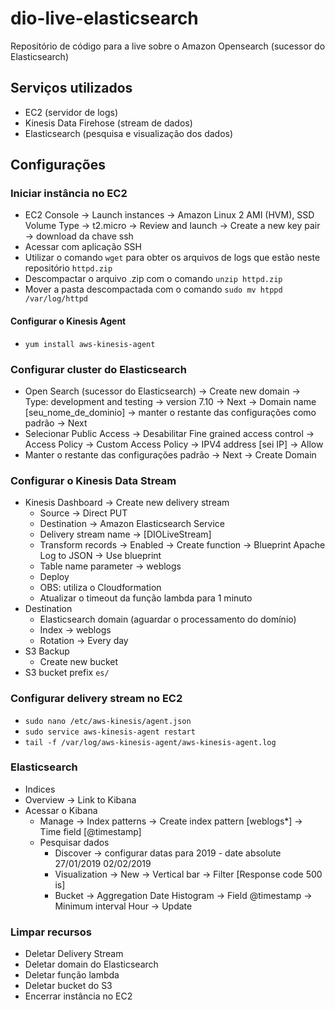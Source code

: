 # dio-live-elasticsearch
Repositório de código para a live sobre o Amazon Opensearch (sucessor do Elasticsearch)

## Serviços utilizados
- EC2 (servidor de logs)
- Kinesis Data Firehose (stream de dados)
- Elasticsearch (pesquisa e visualização dos dados)

## Configurações

### Iniciar instância no EC2
- EC2 Console -> Launch instances -> Amazon Linux 2 AMI (HVM), SSD Volume Type -> t2.micro -> Review and launch -> Create a new key pair -> download da chave ssh
- Acessar com aplicação SSH
- Utilizar o comando ```wget``` para obter os arquivos de logs que estão neste repositório ```httpd.zip```
- Descompactar o arquivo .zip com o comando ```unzip httpd.zip```
- Mover a pasta descompactada com o comando ```sudo mv htppd /var/log/httpd```

#### Configurar o Kinesis Agent
- ```yum install aws-kinesis-agent```

### Configurar cluster do Elasticsearch

- Open Search (sucessor do Elasticsearch) -> Create new domain  -> Type: development and testing -> version 7.10 -> Next -> Domain name [seu_nome_de_dominio] -> manter o restante das configurações como padrão -> Next
- Selecionar Public Access -> Desabilitar Fine grained access control -> Access Policy -> Custom Access Policy -> IPV4 address [sei IP] -> Allow
- Manter o restante das configurações padrão -> Next -> Create Domain

### Configurar o Kinesis Data Stream

- Kinesis Dashboard -> Create new delivery stream
  - Source -> Direct PUT
  - Destination -> Amazon Elasticsearch Service
  - Delivery stream name -> [DIOLiveStream]
  - Transform records -> Enabled -> Create function -> Blueprint Apache Log to JSON -> Use blueprint
  - Table name parameter -> weblogs
  - Deploy
  - OBS: utiliza o Cloudformation
  - Atualizar o timeout da função lambda para 1 minuto
- Destination
  - Elasticsearch domain (aguardar o processamento do domínio)
  - Index -> weblogs
  - Rotation -> Every day
- S3 Backup
  - Create new bucket
- S3 bucket prefix ```es/```

### Configurar delivery stream no EC2

- ```sudo nano /etc/aws-kinesis/agent.json```
- ```sudo service aws-kinesis-agent restart```
- ```tail -f /var/log/aws-kinesis-agent/aws-kinesis-agent.log```

### Elasticsearch

- Indices
- Overview -> Link to Kibana
- Acessar o Kibana
  - Manage -> Index patterns -> Create index pattern [weblogs*] -> Time field [@timestamp]
  - Pesquisar dados
    - Discover -> configurar datas para 2019 - date absolute 27/01/2019 02/02/2019
    - Visualization -> New -> Vertical bar -> Filter [Response code 500 is] 
    - Bucket -> Aggregation Date Histogram -> Field @timestamp -> Minimum interval Hour -> Update

### Limpar recursos

- Deletar Delivery Stream
- Deletar domain do Elasticsearch
- Deletar função lambda
- Deletar bucket do S3
- Encerrar instância no EC2
